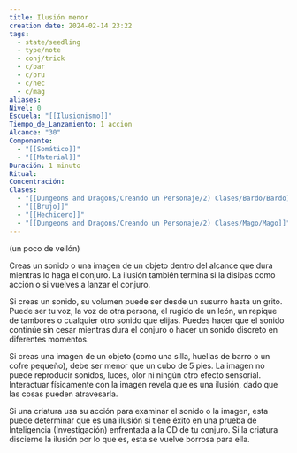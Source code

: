 ```yaml
---
title: Ilusión menor
creation date: 2024-02-14 23:22
tags:
  - state/seedling
  - type/note
  - conj/trick
  - c/bar
  - c/bru
  - c/hec
  - c/mag
aliases: 
Nivel: 0
Escuela: "[[Ilusionismo]]"
Tiempo_de_Lanzamiento: 1 accion
Alcance: "30"
Componente:
  - "[[Somático]]"
  - "[[Material]]"
Duración: 1 minuto
Ritual: 
Concentración: 
Clases:
  - "[[Dungeons and Dragons/Creando un Personaje/2) Clases/Bardo/Bardo]]"
  - "[[Brujo]]"
  - "[[Hechicero]]"
  - "[[Dungeons and Dragons/Creando un Personaje/2) Clases/Mago/Mago]]"
---
```

(un poco de vellón)

Creas un sonido o una imagen de un objeto dentro del alcance que dura mientras lo haga el conjuro. La ilusión también termina si la disipas como acción o si vuelves a lanzar el conjuro.

Si creas un sonido, su volumen puede ser desde un susurro hasta un grito. Puede ser tu voz, la voz de otra persona, el rugido de un león, un repique de tambores o cualquier otro sonido que elijas. Puedes hacer que el sonido continúe sin cesar mientras dura el conjuro o hacer un sonido discreto en diferentes momentos.

Si creas una imagen de un objeto (como una silla, huellas de barro o un cofre pequeño), debe ser menor que un cubo de 5 pies. La imagen no puede reproducir sonidos, luces, olor ni ningún otro efecto sensorial. Interactuar físicamente con la imagen revela que es una ilusión, dado que las cosas pueden atravesarla.

Si una criatura usa su acción para examinar el sonido o la imagen, esta puede determinar que es una ilusión si tiene éxito en una prueba de Inteligencia (Investigación) enfrentada a la CD de tu conjuro. Si la criatura discierne la ilusión por lo que es, esta se vuelve borrosa para ella.

